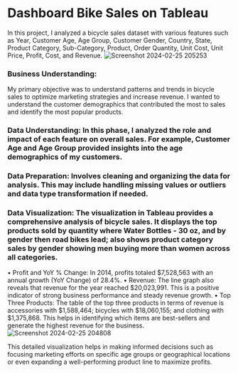 # Dashboard Bike Sales on Tableau
In this project, I analyzed a bicycle sales dataset with various features such as Year, Customer Age, Age Group, Customer Gender, Country, State, Product Category, Sub-Category, Product, Order Quantity, Unit Cost, Unit Price, Profit, Cost, and Revenue.
![Screenshot 2024-02-25 205253](https://github.com/roniantoniius/Dashboard-Bike-Sales--Tableau/assets/121453378/3c231334-6ab7-44eb-9cff-e4c2698c1577)

### Business Understanding: 
My primary objective was to understand patterns and trends in bicycle sales to optimize marketing strategies and increase revenue. I wanted to understand the customer demographics that contributed the most to sales and identify the most popular products.

### Data Understanding: In this phase, I analyzed the role and impact of each feature on overall sales. For example, Customer Age and Age Group provided insights into the age demographics of my customers.

### Data Preparation: Involves cleaning and organizing the data for analysis. This may include handling missing values or outliers and data type transformation if needed.

### Data Visualization: The visualization in Tableau provides a comprehensive analysis of bicycle sales. It displays the top products sold by quantity where Water Bottles - 30 oz, and by gender then road bikes lead; also shows product category sales by gender showing men buying more than women across all categories.

•	Profit and YoY % Change: In 2014, profits totaled $7,528,563 with an annual growth (YoY Change) of 28.4%.
•	Revenue: The line graph also reveals that revenue for the year reached $20,023,991. This is a positive indicator of strong business performance and steady revenue growth.
•	Top Three Products: The table of the top three products in terms of revenue is accessories with $1,588,464; bicycles with $18,060,155; and clothing with $1,375,868. This helps in identifying which items are best-sellers and generate the highest revenue for the business.
![Screenshot 2024-02-25 204808](https://github.com/roniantoniius/Dashboard-Bike-Sales--Tableau/assets/121453378/912efc8c-558a-4a21-aaf5-0fe6db421823)

This detailed visualization helps in making informed decisions such as focusing marketing efforts on specific age groups or geographical locations or even expanding a well-performing product line to maximize profits.

